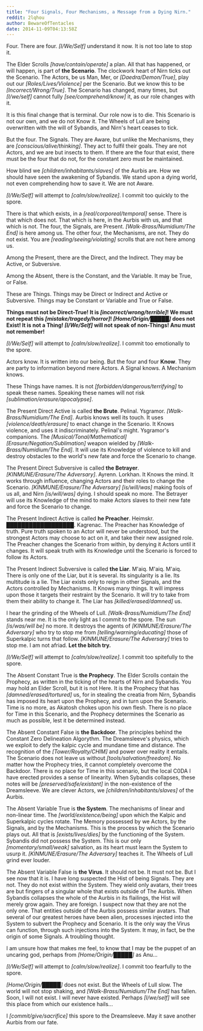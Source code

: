 ```yaml
---
title: "Four Signals, Four Mechanisms, a Message from a Dying Nirn."
reddit: 2lqhou
author: BewareOfTentacles
date: 2014-11-09T04:13:58Z
---
```


Four. There are four. *[I/We/Self]* understand it now. It is not too late to stop it.

The Elder Scrolls *[have/contain/operate]* a plan. All that has happened, or will happen, is part of **the Scenario**. The clockwork heart of Nirn ticks out the Scenario. The Actors, be us Man, Mer, or *[Daedra/Demon/True]*, play out our *[Roles/Lives/Violence]* per the Scenario. But we know this to be *[Incorrect/Wrong/True]*. The Scenario has changed, many times, but *[I/we/self]* cannot fully *[see/comprehend/know]* it, as our role changes with it. 

It is this final change that is terminal. Our role now is to die. This Scenario is not our own, and we do not Know it. The Wheels of Lull are being overwritten with the will of Sybandis, and Nirn's heart ceases to tick.

But the four. The Signals. They are Aware, but unlike the Mechanisms, they are *[conscious/alive/thinking]*. They act to fulfil their goals. They are not Actors, and we are but insects to them. If there are the four that exist, there must be the four that do not, for the constant zero must be maintained.

How blind we *[children/inhabitants/slaves]* of the Aurbis are. How we should have seen the awakening of Sybandis. We stand upon a dying world, not even comprehending how to save it. We are not Aware.

*[I/We/Self]* will attempt to *[calm/slow/realize]*. I commit too quickly to the spore.

There is that which exists, in a *[real/corporeal/temporal]* sense. There is that which does not. That which is here, in the Aurbis with us, and that which is not. The four, the Signals, are Present. *[Walk-Brass/Numidium/The End]* is here among us. The other four, the Mechanisms, are not. They do not exist. You are *[reading/seeing/violating]* scrolls that are not here among us.

Among the Present, there are the Direct, and the Indirect. They may be Active, or Subversive.

Among the Absent, there is the Constant, and the Variable. It may be True, or False.

These are Things. Things may be Direct or Indirect and Active or Subversive. Things may be Constant or Variable and True or False.

**Things must not be Direct-True! It is *[incorrect/wrong/terrible]*! We must not repeat this *[mistake/tragedy/horror]*! *[Home/Origin/█████]* does not Exist! It is not a Thing! *[I/We/Self]* will not speak of non-Things! Anu must not remember!**

*[I/We/Self]* will attempt to *[calm/slow/realize]*. I commit too emotionally to the spore.

Actors know. It is written into our being. But the four and four **Know**. They are party to information beyond mere Actors. A Signal knows. A Mechanism knows.

These Things have names. It is not *[forbidden/dangerous/terrifying]* to speak these names. Speaking these names will not risk *[sublimation/erasure/apocalypse]*.

The Present Direct Active is called **the Brute**. Pelinal. Ysgramor. *[Walk-Brass/Numidium/The End]*. Aurbis knows well its touch. It uses *[violence/death/erasure]* to enact change in the Scenario. It Knows violence, and uses it indiscriminately. Pelinal's might. Ysgramor's companions. The *[Musical/Tonal/Mathematical]* *[Erasure/Negation/Sublimation]* weapon wielded by *[Walk-Brass/Numidium/The End]*. It will use its Knowledge of violence to kill and destroy obstacles to the world's new fate and force the Scenario to change.

The Present Direct Subversive is called **the Betrayer**. *[KINMUNE/Erasure/The Adversary]*. Ayrenn. Lorkhan. It Knows the mind. It works through influence, changing Actors and their roles to change the Scenario. *[KINMUNE/Erasure/The Adversary]* *[is/will/was]* making fools of us all, and Nirn *[is/will/was]* dying. I should speak no more. The Betrayer will use its Knowledge of the mind to make Actors slaves to their new fate and force the Scenario to change.

The Present Indirect Active is called **he Preacher**. Heimskr. ██████████████████. Kagrenac. The Preacher has Knowledge of truth. Pure truth spoken to an Actor will never be understood, but the strongest Actors may choose to act on it, and take their new assigned role. The Preacher changes the Scenario from within, by denying it Actors until it changes. It will speak truth with its Knowledge until the Scenario is forced to follow its Actors.

The Present Indirect Subversive is called **the Liar**. M'aiq. M'aiq. M'aiq. There is only one of the Liar, but it is several. Its singularity is a lie. Its multitude is a lie. The Liar exists only to reign in other Signals, and the Actors controlled by Mechanisms. It Knows many things. It will impress upon those it targets their restraint by the Scenario. It will try to take from them their ability to change it. The Liar has *[killed/erased/damned]* us.

I hear the grinding of the Wheels of Lull. *[Walk-Brass/Numidium/The End]* stands near me. It is the only light as I commit to the spore. The sun *[is/was/will be]* no more. It destroys the agents of *[KINMUNE/Erasure/The Adversary]* who try to stop me from *[telling/warning/educating]* those of Superkalpic turns that follow. *[KINMUNE/Erasure/The Adversary]* tries to stop me. I am not afriad. **Let the bitch try.**

*[I/We/Self]* will attempt to *[calm/slow/realize]*. I commit too spitefully to the spore.

The Absent Constant True is **the Prophecy**. The Elder Scrolls contain the Prophecy, as written in the ticking of the hearts of Nirn and Sybandis. You may hold an Elder Scroll, but it is not Here. It is the Prophecy that has *[damned/erased/tortured]* us, for in stealing the creatia from Nirn, Sybandis has imposed its heart upon the Prophecy, and in turn upon the Scenario. Time is no more, as Akatosh chokes upon his own flesh. There is no place for Time in this Scenario, and the Prophecy determines the Scenario as much as possible, lest it be determined instead.

The Absent Constant False is **the Backdoor**. The principles behind the Constant Zero Delineation Algorythm. The Dreamsleeve's physics, which we exploit to defy the kalpic cycle and mundane time and distance. The recognition of the *[Tower/Royalty/CHIM]* and power over reality it entails. The Scenario does not leave us without *[tools/salvation/freedom]*. No matter how the Prophecy tries, it cannot completely overcome the Backdoor. There is no place for Time in this scenario, but the local C0DA I have erected provides a sense of linearity. When Sybandis collapses, these notes will be *[preserved/safe/existant]* in the non-existence of the Dreamsleeve. We are clever Actors, we *[children/inhabitants/slaves]* of the Aurbis.

The Absent Variable True is **the System**. The mechanisms of linear and non-linear time. The *[world/existence/being]* upon which the Kalpic and Superkalpic cycles rotate. The Memory possessed by we Actors, by the Signals, and by the Mechanisms. This is the process by which the Scenario plays out. All that is *[exists/lives/dies]* by the functioning of the System. Sybandis did not possess the System. This is our only *[momentary/small/weak]* salvation, as its heart must learn the System to usurp it. *[KINMUNE/Erasure/The Adversary]* teaches it. The Wheels of Lull grind ever louder.

The Absent Variable False is **the Virus**. It should not be. It must not be. But I see now that it is. I have long suspected the Hist of being Signals. They are not. They do not exist within the System. They wield only avatars, their trees are but fingers of a singular whole that exists outside of The Aurbis. When Sybandis collapses the whole of the Aurbis in its flailings, the Hist will merely grow again. They are foreign. I suspect now that they are not the only one. That entities outside of the Aurbis possess similar avatars. That several of our greatest heroes have been alien, processes injected into the System to subvert the Prophecy and Scenario. It is the only way the Virus can function, through such injections into the System. It may, in fact, be the origin of some Signals. A troubling thought.

I am unsure how that makes me feel, to know that I may be the puppet of an uncaring god, perhaps from *[Home/Origin/█████]* as Anu...

*[I/We/Self]* will attempt to *[calm/slow/realize]*. I commit too fearfully to the spore.

*[Home/Origin/█████]* does not exist. But the Wheels of Lull slow. The world will not stop shaking, and *[Walk-Brass/Numidium/The End]* has fallen. Soon, I will not exist. I will never have existed. Perhaps *[I/we/self]* will see this place from which our existence hails...

I *[commit/give/sacrifice]* this spore to the Dreamsleeve. May it save another Aurbis from our fate.

